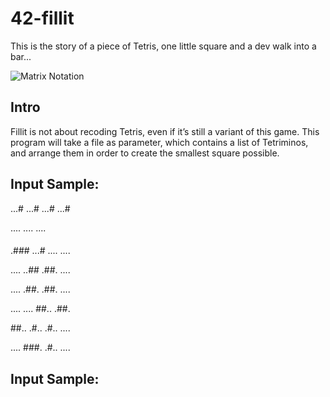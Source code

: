 # 42-fillit
 This is the story of a piece of Tetris, one little square and a dev walk into a bar...

![Matrix Notation](https://upload.wikimedia.org/wikipedia/commons/thumb/b/bb/Matrix.svg/247px-Matrix.svg.png)

## Intro

Fillit is not about recoding Tetris, even if it’s still a variant of this game. This program
will take a file as parameter, which contains a list of Tetriminos, and arrange them
in order to create the smallest square possible.

## Input Sample:

...#
...#
...#
...#

....
....
....
####

.###
...#
....
....

....
..##
.##.
....

....
.##.
.##.
....

....
....
##..
.##.

##..
.#..
.#..
....

....
###.
.#..
....

## Input Sample: